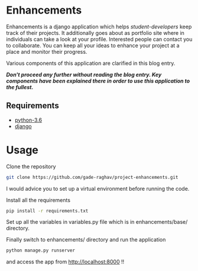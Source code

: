 # Enhancements

Enhancements is a django application which helps *student-developers* keep track of their projects. 
It additionally goes about as portfolio site where in individuals can take a look at your profile.
Interested people can contact you to collaborate.
You can keep all your ideas to enhance your project at a place and monitor their progress.

Various components of this application are clarified in this blog entry.

***Don't proceed any further without reading the blog entry. Key components have been explained there in order to use this application to the fullest.***


## Requirements

* [python-3.6](https://www.python.org/downloads/release/python-3611/)
* [django](https://www.djangoproject.com/)


# Usage

Clone the repository
```bash
git clone https://github.com/gade-raghav/project-enhancements.git
```
I would advice you to set up a virtual environment before running the code.

Install all the requirements 
```bash
pip install -r requirements.txt
```

Set up all the variables in variables.py file which is in enhancements/base/ directory.

Finally switch to enhancements/ directory and run the application
```bash
python manage.py runserver
```
and access the app from [http://localhost:8000](http://localhost:8000) !!
